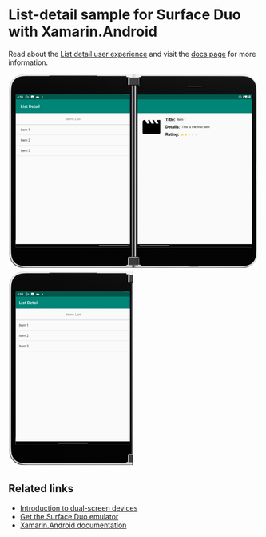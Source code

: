 # List-detail sample for Surface Duo with Xamarin.Android

Read about the [List detail user experience](https://docs.microsoft.com/dual-screen/introduction#list-detail) and visit the [docs page](https://docs.microsoft.com/dual-screen/android/sample-code/list-detail) for more information.

![List detail example spanned across two screens](Screenshots/list-detail-500.png) ![List detail on a single screen](Screenshots/list-detail-250.png)

## Related links

- [Introduction to dual-screen devices](https://docs.microsoft.com/dual-screen/introduction)
- [Get the Surface Duo emulator](https://docs.microsoft.com/dual-screen/android/emulator/)
- [Xamarin.Android documentation](https://docs.microsoft.com/xamarin/android/)
